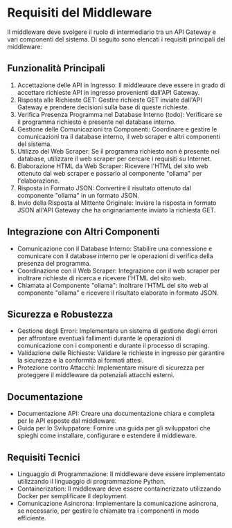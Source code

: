 # Requisiti del Middleware

Il middleware deve svolgere il ruolo di intermediario tra un API Gateway e vari componenti del sistema. Di seguito sono elencati i requisiti principali del middleware:

## Funzionalità Principali

1. Accettazione delle API in Ingresso:
Il middleware deve essere in grado di accettare richieste API in ingresso provenienti dall'API Gateway.
2. Risposta alle Richieste GET:
Gestire richieste GET inviate dall'API Gateway e prendere decisioni sulla base di queste richieste.
3. Verifica Presenza Programma nel Database Interno (todo):
Verificare se il programma richiesto è presente nel database interno.
4. Gestione delle Comunicazioni tra Componenti:
Coordinare e gestire le comunicazioni tra il database interno, il web scraper e altri componenti del sistema.
5. Utilizzo del Web Scraper:
Se il programma richiesto non è presente nel database, utilizzare il web scraper per cercare i requisiti su Internet.
6. Elaborazione HTML da Web Scraper:
Ricevere l'HTML del sito web ottenuto dal web scraper e passarlo al componente "ollama" per l'elaborazione.
7. Risposta in Formato JSON:
Convertire il risultato ottenuto dal componente "ollama" in un formato JSON.
8. Invio della Risposta al Mittente Originale:
Inviare la risposta in formato JSON all'API Gateway che ha originariamente inviato la richiesta GET.
## Integrazione con Altri Componenti

-  Comunicazione con il Database Interno:
Stabilire una connessione e comunicare con il database interno per le operazioni di verifica della presenza del programma.
- Coordinazione con il Web Scraper:
Integrazione con il web scraper per inoltrare richieste di ricerca e ricevere l'HTML del sito web.
- Chiamata al Componente "ollama":
Inoltrare l'HTML del sito web al componente "ollama" e ricevere il risultato elaborato in formato JSON.
## Sicurezza e Robustezza

- Gestione degli Errori:
Implementare un sistema di gestione degli errori per affrontare eventuali fallimenti durante le operazioni di comunicazione con i componenti e durante il processo di scraping.
- Validazione delle Richieste:
Validare le richieste in ingresso per garantire la sicurezza e la conformità ai formati attesi.
- Protezione contro Attacchi:
Implementare misure di sicurezza per proteggere il middleware da potenziali attacchi esterni.
## Documentazione

- Documentazione API:
Creare una documentazione chiara e completa per le API esposte dal middleware.
- Guida per lo Sviluppatore:
Fornire una guida per gli sviluppatori che spieghi come installare, configurare e estendere il middleware.
## Requisiti Tecnici

- Linguaggio di Programmazione:
Il middleware deve essere implementato utilizzando il linguaggio di programmazione Python.
- Containerization:
Il middleware deve essere containerizzato utilizzando Docker per semplificare il deployment.
- Comunicazione Asincrona:
Implementare la comunicazione asincrona, se necessario, per gestire le chiamate tra i componenti in modo efficiente.
